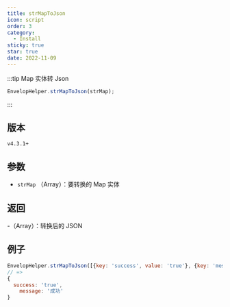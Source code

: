 ```yaml
---
title: strMapToJson
icon: script
order: 3
category:
  - Install
sticky: true
star: true
date: 2022-11-09
---
```


:::tip Map 实体转 Json
```js
EnvelopHelper.strMapToJson(strMap);
```
:::

## 版本

`v4.3.1+`

## 参数

- `strMap` （Array）：要转换的 Map 实体

## 返回

-（Array）：转换后的 JSON

## 例子

```js
EnvelopHelper.strMapToJson([{key: 'success', value: 'true'}, {key: 'message', value: '成功'}]);
// => 
{
  success: 'true',
    message: '成功'
}
```
